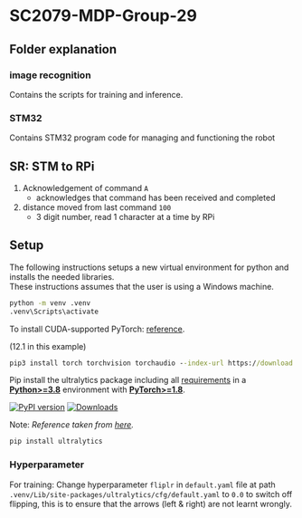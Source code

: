 # SC2079-MDP-Group-29

## Folder explanation

### image recognition
Contains the scripts for training and inference.

### STM32
Contains STM32 program code for managing and functioning the robot

## SR: STM to RPi
1. Acknowledgement of command
   ```A```
   - acknowledges that command has been received and completed
2. distance moved from last command 
   ```100```
   - 3 digit number, read 1 character at a time by RPi

## Setup

The following instructions setups a new virtual environment for python and installs the needed libraries.  
These instructions assumes that the user is using a Windows machine.

```cmd
python -m venv .venv
.venv\Scripts\activate
```

To install CUDA-supported PyTorch: [reference](https://pytorch.org/get-started/locally/).

(12.1 in this example)

```cmd
pip3 install torch torchvision torchaudio --index-url https://download.pytorch.org/whl/cu121
```

Pip install the ultralytics package including all [requirements](https://github.com/ultralytics/ultralytics/blob/main/pyproject.toml) in a [**Python>=3.8**](https://www.python.org/) environment with [**PyTorch>=1.8**](https://pytorch.org/get-started/locally/).

[![PyPI version](https://badge.fury.io/py/ultralytics.svg)](https://badge.fury.io/py/ultralytics) [![Downloads](https://static.pepy.tech/badge/ultralytics)](https://pepy.tech/project/ultralytics)

Note: _Reference taken from [here](https://github.com/ultralytics/ultralytics/blob/main/README.md)._

```bash
pip install ultralytics
```

### Hyperparameter
For training: Change hyperparameter `fliplr` in `default.yaml` file at path `.venv/Lib/site-packages/ultralytics/cfg/default.yaml` to `0.0` to switch off flipping, this is to ensure that the arrows (left & right) are not learnt wrongly.